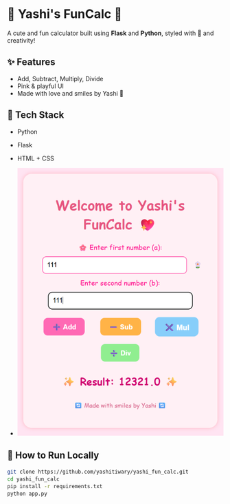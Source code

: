 # 🎀 Yashi's FunCalc 🎀

A cute and fun calculator built using **Flask** and **Python**, styled with 💖 and creativity!

## ✨ Features
- Add, Subtract, Multiply, Divide
- Pink & playful UI
- Made with love and smiles by Yashi 🌸

## 🚀 Tech Stack
- Python
- Flask
- HTML + CSS

- ![Yashi's FunCalc Screenshot](screenshot_calculator.png)


## 🔧 How to Run Locally

```bash
git clone https://github.com/yashitiwary/yashi_fun_calc.git
cd yashi_fun_calc
pip install -r requirements.txt
python app.py



